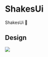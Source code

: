 # ShakesUi
ShakesUi 🧋

## Design
<img src='https://user-images.githubusercontent.com/76816147/202971657-6760c8ef-4b3c-42ca-865f-f5820644354d.png'/>
